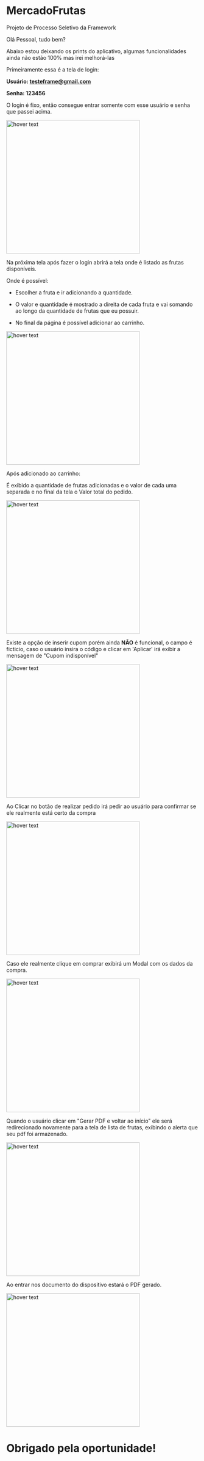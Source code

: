 # MercadoFrutas
Projeto de Processo Seletivo da Framework

Olá Pessoal, tudo bem?

Abaixo estou deixando os prints do aplicativo, algumas funcionalidades ainda não estão 100% mas irei melhorá-las

Primeiramente essa é a tela de login:

<b>Usuário: testeframe@gmail.com</b>

<b>Senha: 123456</b>

O login é fixo, então consegue entrar somente com esse usuário e senha que passei acima. 

<img src="https://i.imgur.com/zTKBQag.png" width="350" title="hover text">

Na próxima tela após fazer o login abrirá a tela onde é listado as frutas disponíveis.

Onde é possível: 

- Escolher a fruta e ir adicionando a quantidade.

- O valor e quantidade é mostrado a direita de cada fruta e vai somando ao longo da quantidade de frutas que eu possuir.

- No final da página é possível adicionar ao carrinho.

<img src="https://i.imgur.com/gaBXmMN.png" width="350" title="hover text">

Após adicionado ao carrinho:

É exibido a quantidade de frutas adicionadas e o valor de cada uma separada e no final da tela o Valor total do pedido.

<img src="https://i.imgur.com/JSSoqGM.png" width="350" title="hover text">

Existe a opção de inserir cupom porém ainda <b>NÃO</b> é funcional, o campo é ficticio, caso o usuário insira o código e clicar em 'Aplicar' irá exibir a mensagem de "Cupom indisponível"

<img src="https://i.imgur.com/0YX3KzF.png" width="350" title="hover text">

Ao Clicar no botão de realizar pedido irá pedir ao usuário para confirmar se ele realmente está certo da compra

<img src="https://i.imgur.com/vXlo6xS.png" width="350" title="hover text">

Caso ele realmente clique em comprar exibirá um Modal com os dados da compra. 
 
<img src="https://i.imgur.com/gGjpJq1.png" width="350" title="hover text">

Quando o usuário clicar em "Gerar PDF e voltar ao início" ele será redirecionado novamente para a tela de lista de frutas, exibindo o alerta que seu pdf foi armazenado.

<img src="https://i.imgur.com/sGR8tKJ.png" width="350" title="hover text">

Ao entrar nos documento do dispositivo estará o PDF gerado.

<img src="https://i.imgur.com/Vy6akTm.png" width="350" title="hover text">


<h1>Obrigado pela oportunidade!<h1/>











